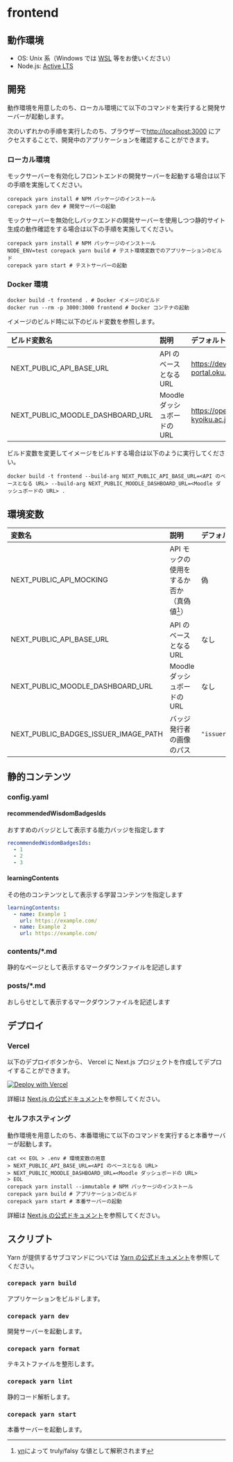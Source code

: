 # frontend

## 動作環境

- OS: Unix 系（Windows では [WSL](https://docs.microsoft.com/ja-jp/windows/wsl/install) 等をお使いください）
- Node.js: [Active LTS](https://nodejs.org/en/about/releases/)

## 開発

動作環境を用意したのち、ローカル環境にて以下のコマンドを実行すると開発サーバーが起動します。

次のいずれかの手順を実行したのち、ブラウザーで[http://localhost:3000](http://localhost:3000) にアクセスすることで、開発中のアプリケーションを確認することができます。

### ローカル環境

モックサーバーを有効化しフロントエンドの開発サーバーを起動する場合は以下の手順を実施してください。

```shell
corepack yarn install # NPM パッケージのインストール
corepack yarn dev # 開発サーバーの起動
```

モックサーバーを無効化しバックエンドの開発サーバーを使用しつつ静的サイト生成の動作確認をする場合は以下の手順を実施してください。

```shell
corepack yarn install # NPM パッケージのインストール
NODE_ENV=test corepack yarn build # テスト環境変数でのアプリケーションのビルド
corepack yarn start # テストサーバーの起動
```

### Docker 環境

```shell
docker build -t frontend . # Docker イメージのビルド
docker run --rm -p 3000:3000 frontend # Docker コンテナの起動
```

イメージのビルド時に以下のビルド変数を参照します。

| ビルド変数名                     | 説明                        | デフォルト値                               |
| :------------------------------- | :-------------------------- | :----------------------------------------- |
| NEXT_PUBLIC_API_BASE_URL         | API のベースとなる URL      | https://dev-portal.oku.cccties.org/api/v1/ |
| NEXT_PUBLIC_MOODLE_DASHBOARD_URL | Moodle ダッシュボードの URL | https://opedu.lib.osaka-kyoiku.ac.jp/my/   |

ビルド変数を変更してイメージをビルドする場合は以下のように実行してください。

```shell
docker build -t frontend --build-arg NEXT_PUBLIC_API_BASE_URL=<API のベースとなる URL> --build-arg NEXT_PUBLIC_MOODLE_DASHBOARD_URL=<Moodle ダッシュボードの URL> .
```

## 環境変数

| 変数名                               | 説明                                        | デフォルト値         |
| :----------------------------------- | :------------------------------------------ | :------------------- |
| NEXT_PUBLIC_API_MOCKING              | API モックの使用をするか否か（真偽値[^yn]） | 偽                   |
| NEXT_PUBLIC_API_BASE_URL             | API のベースとなる URL                      | なし                 |
| NEXT_PUBLIC_MOODLE_DASHBOARD_URL     | Moodle ダッシュボードの URL                 | なし                 |
| NEXT_PUBLIC_BADGES_ISSUER_IMAGE_PATH | バッジ発行者の画像のパス                    | `"issuer/image.png"` |

[^yn]: [yn](https://github.com/sindresorhus/yn#readme)によって truly/falsy な値として解釈されます

## 静的コンテンツ

### config.yaml

#### recommendedWisdomBadgesIds

おすすめのバッジとして表示する能力バッジを指定します

```yaml
recommendedWisdomBadgesIds:
  - 1
  - 2
  - 3
```

#### learningContents

その他のコンテンツとして表示する学習コンテンツを指定します

```yaml
learningContents:
  - name: Example 1
    url: https://example.com/
  - name: Example 2
    url: https://example.com/
```

### contents/\*.md

静的なページとして表示するマークダウンファイルを記述します

### posts/\*.md

おしらせとして表示するマークダウンファイルを記述します

## デプロイ

### Vercel

以下のデプロイボタンから、 Vercel に Next.js プロジェクトを作成してデプロイすることができます。

[![Deploy with Vercel](https://vercel.com/button)](https://vercel.com/new/clone?repository-url=https%3A%2F%2Fgithub.com%2Fnpocccties%2Fchiloportal%2Ftree%2Fmain%2Ffrontend)

詳細は [Next.js の公式ドキュメント](https://nextjs.org/docs/deployment#managed-nextjs-with-vercel)を参照してください。

### セルフホスティング

動作環境を用意したのち、本番環境にて以下のコマンドを実行すると本番サーバーが起動します。

```shell
cat << EOL > .env # 環境変数の用意
> NEXT_PUBLIC_API_BASE_URL=<API のベースとなる URL>
> NEXT_PUBLIC_MOODLE_DASHBOARD_URL=<Moodle ダッシュボードの URL>
> EOL
corepack yarn install --immutable # NPM パッケージのインストール
corepack yarn build # アプリケーションのビルド
corepack yarn start # 本番サーバーの起動
```

詳細は [Next.js の公式ドキュメント](https://nextjs.org/docs/deployment#self-hosting)を参照してください。

## スクリプト

Yarn が提供するサブコマンドについては [Yarn の公式ドキュメント](https://yarnpkg.com/cli)を参照してください。

### `corepack yarn build`

アプリケーションをビルドします。

### `corepack yarn dev`

開発サーバーを起動します。

### `corepack yarn format`

テキストファイルを整形します。

### `corepack yarn lint`

静的コード解析します。

### `corepack yarn start`

本番サーバーを起動します。
